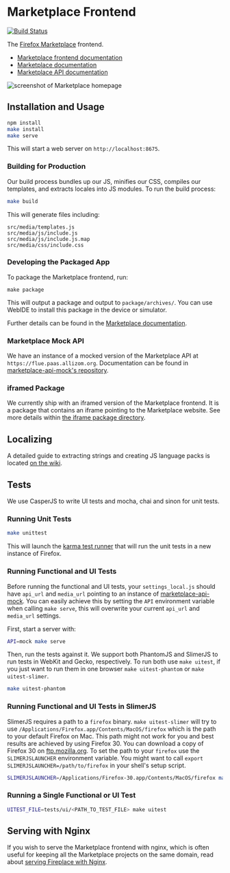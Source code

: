 # Marketplace Frontend

[![Build Status](https://travis-ci.org/mozilla/fireplace.svg?branch=master)](https://travis-ci.org/mozilla/fireplace)

The [Firefox Marketplace](https://marketplace.firefox.com) frontend.

- [Marketplace frontend documentation](https://marketplace-frontend.readthedocs.org)
- [Marketplace documentation](https://marketplace.readthedocs.org)
- [Marketplace API documentation](https://firefox-marketplace-api.readthedocs.org)

![screenshot of Marketplace homepage](https://cloud.githubusercontent.com/assets/203725/5194189/cd55c5f8-74be-11e4-8272-ce2ab4bc5af7.jpg "screenshot of Marketplace homepage")


## Installation and Usage

```bash
npm install
make install
make serve
```

This will start a web server on ```http://localhost:8675```.

### Building for Production

Our build process bundles up our JS, minifies our CSS, compiles our templates,
and extracts locales into JS modules. To run the build process:

```bash
make build
```

This will generate files including:

```
src/media/templates.js
src/media/js/include.js
src/media/js/include.js.map
src/media/css/include.css
```

### Developing the Packaged App

To package the Marketplace frontend, run:

```make package```

This will output a package and output to ```package/archives/```. You can use
WebIDE to install this package in the device or simulator.

Further details can be found in the
[Marketplace documentation](http://marketplace.readthedocs.org/latest/topics/package.html).

### Marketplace Mock API

We have an instance of a mocked version of the Marketplace API at
```https://flue.paas.allizom.org```. Documentation can be found in
[marketplace-api-mock's repository](https://github.com/mozilla/marketplace-api-mock/blob/master/README.md).

### iframed Package

We currently ship with an iframed version of the Marketplace frontend. It is
a package that contains an iframe pointing to the Marketplace website.
See more details within [the iframe package directory](https://github.com/mozilla/fireplace/blob/master/package/iframe).


## Localizing

A detailed guide to extracting strings and creating JS language packs is
located
[on the wiki](https://github.com/mozilla/commonplace/wiki/L10n#extracting-strings).


## Tests

We use CasperJS to write UI tests and mocha, chai and sinon for unit tests.

### Running Unit Tests

```bash
make unittest
```

This will launch the [karma test runner](https://karma-runner.github.io/) that
will run the unit tests in a new instance of Firefox.

### Running Functional and UI Tests

Before running the functional and UI tests, your `settings_local.js` should have
`api_url` and `media_url` pointing to an instance of
[marketplace-api-mock](https://github.com/mozilla/marketplace-api-mock). You can
easily achieve this by setting the `API` environment variable when calling
`make serve`, this will overwrite your current `api_url` and `media_url` settings.

First, start a server with:

```bash
API=mock make serve
```

Then, run the tests against it. We support both PhantomJS and SlimerJS to run tests in
WebKit and Gecko, respectively. To run both use `make uitest`, if you just want to run
them in one browser `make uitest-phantom` or `make uitest-slimer`.

```bash
make uitest-phantom
```

### Running Functional and UI Tests in SlimerJS

SlimerJS requires a path to a `firefox` binary. `make uitest-slimer` will try to use
`/Applications/Firefox.app/Contents/MacOS/firefox` which is the path to your default
Firefox on Mac. This path might not work for you and best results are achieved by using
Firefox 30. You can download a copy of Firefox 30 on
[ftp.mozilla.org](http://ftp.mozilla.org/pub/mozilla.org/firefox/releases/30.0/). To
set the path to your `firefox` use the `SLIMERJSLAUNCHER` environment variable. You
might want to call `export SLIMERJSLAUNCHER=/path/to/firefox` in your shell's setup
script.

```bash
SLIMERJSLAUNCHER=/Applications/Firefox-30.app/Contents/MacOS/firefox make uitest-slimer
```

### Running a Single Functional or UI Test

```bash
UITEST_FILE=tests/ui/<PATH_TO_TEST_FILE> make uitest
```


## Serving with Nginx

If you wish to serve the Marketplace frontend with nginx, which is often
useful for keeping all the Marketplace projects on the same domain, read about
[serving Fireplace with Nginx](https://github.com/mozilla/fireplace/wiki/Using-Fireplace-with-Zamboni).
